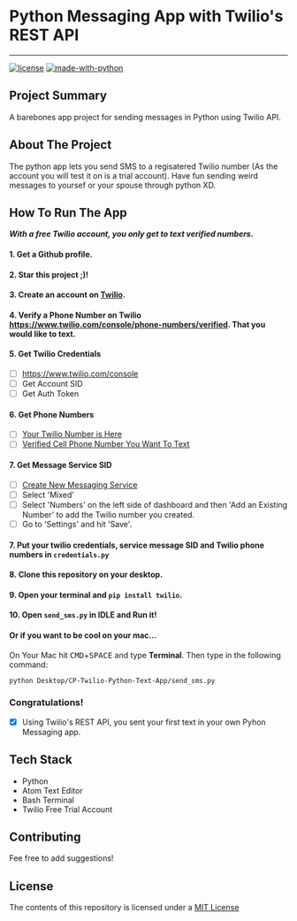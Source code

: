 # Python Messaging App with Twilio's REST API
---------------------------------------------
[![license](https://img.shields.io/github/license/DAVFoundation/captain-n3m0.svg?style=flat-square)](https://github.com/DAVFoundation/captain-n3m0/blob/master/LICENSE)
[![made-with-python](https://img.shields.io/badge/Made%20with-Python-1f425f.svg)](https://www.python.org/)

## Project Summary
A barebones app project for sending messages in Python using Twilio API.

## About The Project
The python app lets you send SMS to a regisatered Twilio number (As the account you will test it on is a trial account). Have fun sending weird messages to
yoursef or your spouse through python XD.

## How To Run The App

***With a free Twilio account, you only get to text verified numbers.***
#### 1. Get a Github  profile.
#### 2. Star this project ;)!
#### 3. Create an account on [Twilio](http://twilio.com).
#### 4. Verify a Phone Number on Twilio https://www.twilio.com/console/phone-numbers/verified. That you would like to text.
#### 5. Get Twilio Credentials
- [ ] https://www.twilio.com/console 
- [ ] Get Account SID
- [ ] Get Auth Token
#### 6. Get Phone Numbers
- [ ] [Your Twilio Number is Here](https://www.twilio.com/console/phone-numbers/incoming)
- [ ] [Verified Cell Phone Number You Want To Text](https://www.twilio.com/console/phone-numbers/verified)
#### 7. Get Message Service SID
- [ ] [Create New Messaging Service](https://www.twilio.com/console/sms/services/) 
- [ ] Select 'Mixed'
- [ ] Select 'Numbers' on the left side of dashboard and then 'Add an Existing Number' to add the Twilio number you created.
- [ ] Go to 'Settings' and hit 'Save'.
#### 7. Put your twilio credentials, service message SID and Twilio phone numbers in `credentials.py`
#### 8. Clone this repository on your desktop.
#### 9. Open your terminal and `pip install twilio`.
#### 10. Open `send_sms.py` in **IDLE** and Run it!
#### Or if you want to be cool on your mac...
On Your Mac hit <kbd>CMD</kbd>+<kbd>SPACE</kbd> and type **Terminal**.
Then type in the following command:
```
python Desktop/CP-Twilio-Python-Text-App/send_sms.py
```
### Congratulations!
- [X] Using Twilio's REST API, you sent your first text in your own Pyhon Messaging app.

## Tech Stack
* Python
* Atom Text Editor
* Bash Terminal
* Twilio Free Trial Account

## Contributing
Fee free to add suggestions!

## License
The contents of this repository is licensed under a [MIT License](https://opensource.org/licenses/MIT)